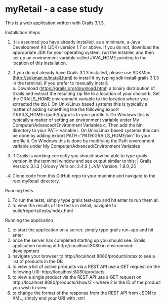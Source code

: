 # myRetail - a case study

This is a web application written with Grails 3.1.3.

Installation Steps

1. It is assumed you have already installed, as a minimum, a Java Development Kit (JDK) version 1.7 or above.  If you do not, download the appropriate JDK for your operating system, run the installer, and then set up an environment variable called JAVA_HOME pointing to the location of this installation.

2. If you do not already have Grails 3.1.3 installed, please use SDKMan (http://sdkman.io/install.html) to install it by typing sdk install grails 3.1.3 in the terminal.  If you prefer to manually install:       
    a. Download (https://grails.org/download.html) a binary distribution of Grails and extract the resulting zip file to a location of your choice
    b. Set the GRAILS_HOME environment variable to the location where you extracted the zip
        i. On Unix/Linux based systems this is typically a matter of adding something like the following export GRAILS_HOME=/path/to/grails to your profile
        ii. On Windows this is typically a matter of setting an environment variable under My Computer/Advanced/Environment Variables
    c. Then add the bin directory to your PATH variable
        i. On Unix/Linux based systems this can be done by adding export PATH="$PATH:$GRAILS_HOME/bin" to your profile
        ii. On Windows this is done by modifying the Path environment variable under My Computer/Advanced/Environment Variables

3. If Grails is working correctly you should now be able to type grails -version in the terminal window and see output similar to this: | Grails Version: 3.1.3 | Groovy Version: 2.4.6 | JVM Version: 1.8.0_25

4. Clone code from this GitHub repo to your machine and navigate to the root myRetail directory.

Running tests

1. To run the tests, simply type grails test-app and hit enter to run them all.
2. to view the results of the tests in detail, navigate to build/reports/tests/index.html

Running the application

1. to start the application on a server, simply type grails run-app and hit enter
2. once the server has completed starting up you should see: Grails application running at http://localhost:8080 in environment: development
3. navigate your browser to http://localhost:8080/product/index to see a list of products in the DB
4. to view a list of active products via a REST API use a GET request on the following URI: http://localhost:8080/products
5. to view a single product via the REST API use a GET request on http://localhost:8080/products/show/2 - where 2 is the ID of the product you wish to view
6. to change the format of the response from the REST API from JSON to XML, simply end your URI with .xml
